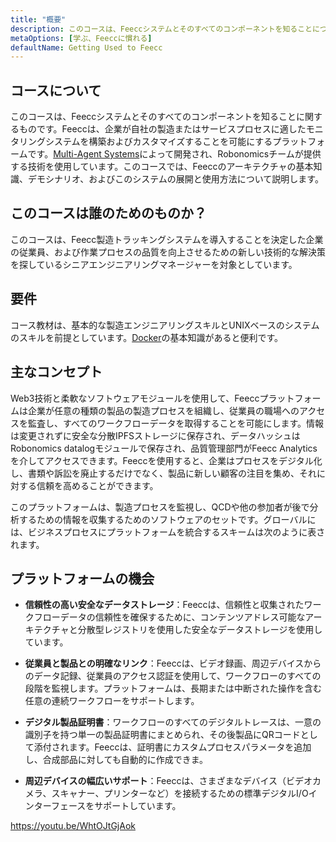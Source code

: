 ```yaml
---
title: "概要"
description: このコースは、Feeccシステムとそのすべてのコンポーネントを知ることについてです。
metaOptions: [学ぶ、Feeccに慣れる]
defaultName: Getting Used to Feecc
---
```


## コースについて

このコースは、Feeccシステムとそのすべてのコンポーネントを知ることに関するものです。Feeccは、企業が自社の製造またはサービスプロセスに適したモニタリングシステムを構築およびカスタマイズすることを可能にするプラットフォームです。[Multi-Agent Systems](http://multi-agent.io/)によって開発され、Robonomicsチームが提供する技術を使用しています。このコースでは、Feeccのアーキテクチャの基本知識、デモシナリオ、およびこのシステムの展開と使用方法について説明します。 

## このコースは誰のためのものか？

このコースは、Feecc製造トラッキングシステムを導入することを決定した企業の従業員、および作業プロセスの品質を向上させるための新しい技術的な解決策を探しているシニアエンジニアリングマネージャーを対象としています。

## 要件

コース教材は、基本的な製造エンジニアリングスキルとUNIXベースのシステムのスキルを前提としています。[Docker](https://www.docker.com/)の基本知識があると便利です。

## 主なコンセプト

Web3技術と柔軟なソフトウェアモジュールを使用して、Feeccプラットフォームは企業が任意の種類の製品の製造プロセスを組織し、従業員の職場へのアクセスを監査し、すべてのワークフローデータを取得することを可能にします。情報は変更されずに安全な分散IPFSストレージに保存され、データハッシュはRobonomics datalogモジュールで保存され、品質管理部門がFeecc Analyticsを介してアクセスできます。Feeccを使用すると、企業はプロセスをデジタル化し、書類や訴訟を廃止するだけでなく、製品に新しい顧客の注目を集め、それに対する信頼を高めることができます。

このプラットフォームは、製造プロセスを監視し、QCDや他の参加者が後で分析するための情報を収集するためのソフトウェアのセットです。グローバルには、ビジネスプロセスにプラットフォームを統合するスキームは次のように表されます。

<LessonImages src="feecc-course/feecc-scheme.jpg" alt="A scheme of Feecc integration into the business process"/>

## プラットフォームの機会

- **信頼性の高い安全なデータストレージ**：Feeccは、信頼性と収集されたワークフローデータの信頼性を確保するために、コンテンツアドレス可能なアーキテクチャと分散型レジストリを使用した安全なデータストレージを使用しています。

- **従業員と製品との明確なリンク**：Feeccは、ビデオ録画、周辺デバイスからのデータ記録、従業員のアクセス認証を使用して、ワークフローのすべての段階を監視します。プラットフォームは、長期または中断された操作を含む任意の連続ワークフローをサポートします。

- **デジタル製品証明書**：ワークフローのすべてのデジタルトレースは、一意の識別子を持つ単一の製品証明書にまとめられ、その後製品にQRコードとして添付されます。Feeccは、証明書にカスタムプロセスパラメータを追加し、合成部品に対しても自動的に作成できま。

- **周辺デバイスの幅広いサポート**：Feeccは、さまざまなデバイス（ビデオカメラ、スキャナー、プリンターなど）を接続するための標準デジタルI/Oインターフェースをサポートしています。

https://youtu.be/WhtOJtGjAok